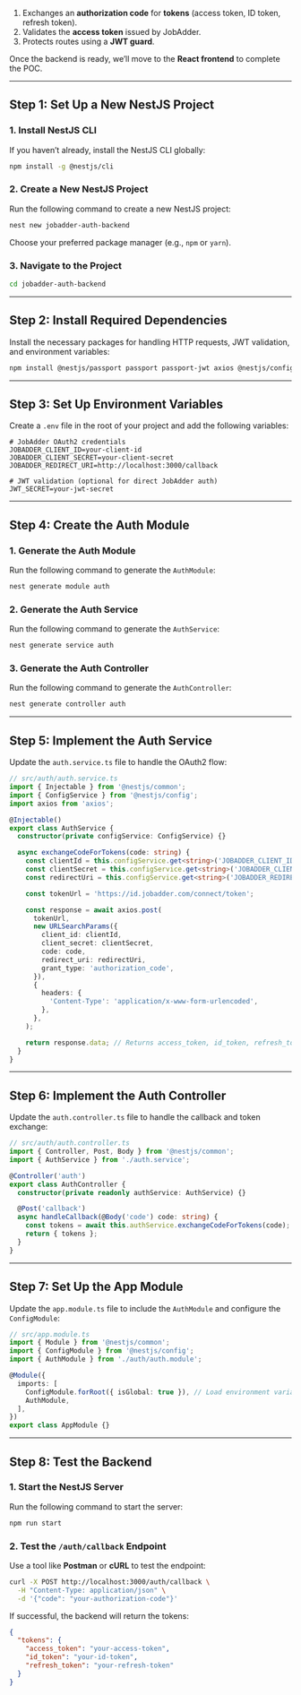 1. Exchanges an **authorization code** for **tokens** (access token, ID token, refresh token).
2. Validates the **access token** issued by JobAdder.
3. Protects routes using a **JWT guard**.

Once the backend is ready, we’ll move to the **React frontend** to complete the POC.

---

## **Step 1: Set Up a New NestJS Project**

### **1. Install NestJS CLI**
If you haven’t already, install the NestJS CLI globally:
```bash
npm install -g @nestjs/cli
```

### **2. Create a New NestJS Project**
Run the following command to create a new NestJS project:
```bash
nest new jobadder-auth-backend
```
Choose your preferred package manager (e.g., `npm` or `yarn`).

### **3. Navigate to the Project**
```bash
cd jobadder-auth-backend
```

---

## **Step 2: Install Required Dependencies**

Install the necessary packages for handling HTTP requests, JWT validation, and environment variables:
```bash
npm install @nestjs/passport passport passport-jwt axios @nestjs/config
```

---

## **Step 3: Set Up Environment Variables**

Create a `.env` file in the root of your project and add the following variables:
```env
# JobAdder OAuth2 credentials
JOBADDER_CLIENT_ID=your-client-id
JOBADDER_CLIENT_SECRET=your-client-secret
JOBADDER_REDIRECT_URI=http://localhost:3000/callback

# JWT validation (optional for direct JobAdder auth)
JWT_SECRET=your-jwt-secret
```

---

## **Step 4: Create the Auth Module**

### **1. Generate the Auth Module**
Run the following command to generate the `AuthModule`:
```bash
nest generate module auth
```

### **2. Generate the Auth Service**
Run the following command to generate the `AuthService`:
```bash
nest generate service auth
```

### **3. Generate the Auth Controller**
Run the following command to generate the `AuthController`:
```bash
nest generate controller auth
```

---

## **Step 5: Implement the Auth Service**

Update the `auth.service.ts` file to handle the OAuth2 flow:

```typescript
// src/auth/auth.service.ts
import { Injectable } from '@nestjs/common';
import { ConfigService } from '@nestjs/config';
import axios from 'axios';

@Injectable()
export class AuthService {
  constructor(private configService: ConfigService) {}

  async exchangeCodeForTokens(code: string) {
    const clientId = this.configService.get<string>('JOBADDER_CLIENT_ID');
    const clientSecret = this.configService.get<string>('JOBADDER_CLIENT_SECRET');
    const redirectUri = this.configService.get<string>('JOBADDER_REDIRECT_URI');

    const tokenUrl = 'https://id.jobadder.com/connect/token';

    const response = await axios.post(
      tokenUrl,
      new URLSearchParams({
        client_id: clientId,
        client_secret: clientSecret,
        code: code,
        redirect_uri: redirectUri,
        grant_type: 'authorization_code',
      }),
      {
        headers: {
          'Content-Type': 'application/x-www-form-urlencoded',
        },
      },
    );

    return response.data; // Returns access_token, id_token, refresh_token, etc.
  }
}
```

---

## **Step 6: Implement the Auth Controller**

Update the `auth.controller.ts` file to handle the callback and token exchange:

```typescript
// src/auth/auth.controller.ts
import { Controller, Post, Body } from '@nestjs/common';
import { AuthService } from './auth.service';

@Controller('auth')
export class AuthController {
  constructor(private readonly authService: AuthService) {}

  @Post('callback')
  async handleCallback(@Body('code') code: string) {
    const tokens = await this.authService.exchangeCodeForTokens(code);
    return { tokens };
  }
}
```

---

## **Step 7: Set Up the App Module**

Update the `app.module.ts` file to include the `AuthModule` and configure the `ConfigModule`:

```typescript
// src/app.module.ts
import { Module } from '@nestjs/common';
import { ConfigModule } from '@nestjs/config';
import { AuthModule } from './auth/auth.module';

@Module({
  imports: [
    ConfigModule.forRoot({ isGlobal: true }), // Load environment variables
    AuthModule,
  ],
})
export class AppModule {}
```

---

## **Step 8: Test the Backend**

### **1. Start the NestJS Server**
Run the following command to start the server:
```bash
npm run start
```

### **2. Test the `/auth/callback` Endpoint**
Use a tool like **Postman** or **cURL** to test the endpoint:
```bash
curl -X POST http://localhost:3000/auth/callback \
  -H "Content-Type: application/json" \
  -d '{"code": "your-authorization-code"}'
```

If successful, the backend will return the tokens:
```json
{
  "tokens": {
    "access_token": "your-access-token",
    "id_token": "your-id-token",
    "refresh_token": "your-refresh-token"
  }
}
```